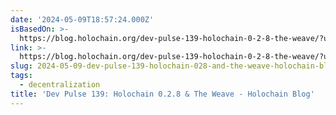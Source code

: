 ```yaml
---
date: '2024-05-09T18:57:24.000Z'
isBasedOn: >-
  https://blog.holochain.org/dev-pulse-139-holochain-0-2-8-the-weave/?utm_source=Twitter&utm_medium=organic-social&utm_campaign=dev-pulse-139-holochain-0-2-8-the-weave#the-weave-growing-thrivable-social-fabric
link: >-
  https://blog.holochain.org/dev-pulse-139-holochain-0-2-8-the-weave/?utm_source=Twitter&utm_medium=organic-social&utm_campaign=dev-pulse-139-holochain-0-2-8-the-weave#the-weave-growing-thrivable-social-fabric
slug: 2024-05-09-dev-pulse-139-holochain-028-and-the-weave-holochain-blog
tags:
  - decentralization
title: 'Dev Pulse 139: Holochain 0.2.8 & The Weave - Holochain Blog'
---
```


